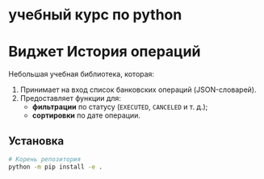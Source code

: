 # учебный курс по python
# Виджет История операций

Небольшая учебная библиотека, которая:

1. Принимает на вход список банковских операций (JSON-словарей).
2. Предоставляет функции для:
   - **фильтрации** по статусу (`EXECUTED`, `CANCELED` и т. д.);
   - **сортировки** по дате операции.

## Установка

```bash
# Корень репозитория
python -m pip install -e .